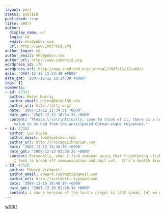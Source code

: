 ```yaml
---
layout: post
status: publish
published: true
title: w00t!
author:
  display_name: ed
  login: ed
  email: ehs@pobox.com
  url: http://www.inkdroid.org
author_login: ed
author_email: ehs@pobox.com
author_url: http://www.inkdroid.org
wordpress_id: 176
wordpress_url: http://www.inkdroid.org/journal/2007/12/12/w00t/
date: '2007-12-12 11:14:39 +0000'
date_gmt: '2007-12-12 18:14:39 +0000'
tags: []
comments:
- id: 47317
  author: Peter Murray
  author_email: peter@OhioLINK.edu
  author_url: http://dltj.org/
  date: '2007-12-12 11:34:31 +0000'
  date_gmt: '2007-12-12 18:34:31 +0000'
  content: "Please.\r\n\r\nActually, come to think of it, there is a lot of entertainment
    value to be had from the anticipated Gorman-esque responses."
- id: 47352
  author: Leo Klein
  author_email: leo@leoklein.com
  author_url: http://ChicagoLibrarian.com
  date: '2007-12-12 19:30:36 +0000'
  date_gmt: '2007-12-13 02:30:36 +0000'
  content: Personally, when I find someone using that frightening cliche in a sentence,
    I tend to break off communication and bail out.  It's a health issue.
- id: 47528
  author: Edward Vielmetti
  author_email: edward.vielmetti@gmail.com
  author_url: http://vielmetti.typepad.com
  date: '2007-12-15 18:46:10 +0000'
  date_gmt: '2007-12-16 01:46:10 +0000'
  content: i saw a version of the lord's prayer in l33t speak, let me dig it up
---
```


<p><a href="http://www.reuters.com/article/internetNews/idUSN1155159520071212">w00t!</a></p>
